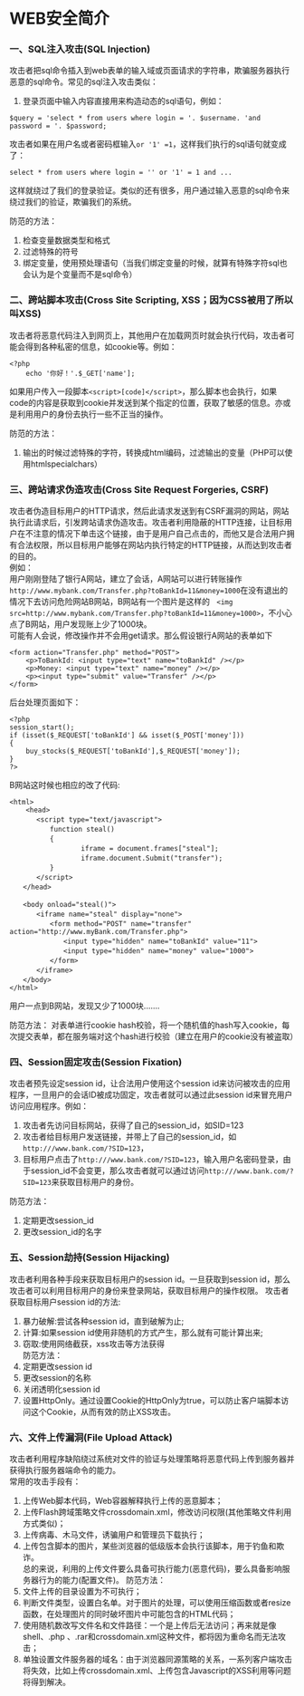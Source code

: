 # WEB安全简介
### 一、SQL注入攻击(SQL Injection)

攻击者把sql命令插入到web表单的输入域或页面请求的字符串，欺骗服务器执行恶意的sql命令。常见的sql注入攻击类似：

1. 登录页面中输入内容直接用来构造动态的sql语句，例如：
``` 
$query = 'select * from users where login = '. $username. 'and password = '. $password;
```
攻击者如果在用户名或者密码框输入`or '1' =1`，这样我们执行的sql语句就变成了：
```
select * from users where login = '' or '1' = 1 and ...
```
这样就绕过了我们的登录验证。类似的还有很多，用户通过输入恶意的sql命令来绕过我们的验证，欺骗我们的系统。

防范的方法：
1. 检查变量数据类型和格式
2. 过滤特殊的符号
3. 绑定变量，使用预处理语句（当我们绑定变量的时候，就算有特殊字符sql也会认为是个变量而不是sql命令）

### 二、跨站脚本攻击(Cross Site Scripting, XSS；因为CSS被用了所以叫XSS)

攻击者将恶意代码注入到网页上，其他用户在加载网页时就会执行代码，攻击者可能会得到各种私密的信息，如cookie等。例如：
``` 
<?php
    echo '你好！'.$_GET['name'];
```
如果用户传入一段脚本`<script>[code]</script>`，那么脚本也会执行，如果code的内容是获取到cookie并发送到某个指定的位置，获取了敏感的信息。亦或是利用用户的身份去执行一些不正当的操作。

防范的方法：
1. 输出的时候过滤特殊的字符，转换成html编码，过滤输出的变量（PHP可以使用htmlspecialchars）

### 三、跨站请求伪造攻击(Cross Site Request Forgeries, CSRF)

攻击者伪造目标用户的HTTP请求，然后此请求发送到有CSRF漏洞的网站，网站执行此请求后，引发跨站请求伪造攻击。攻击者利用隐蔽的HTTP连接，让目标用户在不注意的情况下单击这个链接，由于是用户自己点击的，而他又是合法用户拥有合法权限，所以目标用户能够在网站内执行特定的HTTP链接，从而达到攻击者的目的。  
例如：  
用户刚刚登陆了银行A网站，建立了会话，A网站可以进行转账操作`http://www.mybank.com/Transfer.php?toBankId=11&money=1000`在没有退出的情况下去访问危险网站B网站，B网站有一个图片是这样的`　<img src=http://www.mybank.com/Transfer.php?toBankId=11&money=1000>`，不小心点了B网站，用户发现账上少了1000块。  
    可能有人会说，修改操作并不会用get请求。那么假设银行A网站的表单如下
``` 
<form action="Transfer.php" method="POST">
    <p>ToBankId: <input type="text" name="toBankId" /></p>
    <p>Money: <input type="text" name="money" /></p>
    <p><input type="submit" value="Transfer" /></p>
</form>
```
后台处理页面如下：
``` 
<?php
session_start();
if (isset($_REQUEST['toBankId'] && isset($_POST['money']))
{
    buy_stocks($_REQUEST['toBankId'],$_REQUEST['money']);
}
?>
```
B网站这时候也相应的改了代码:
```
<html>
    <head>
　　　　<script type="text/javascript">
　　　　　　function steal()
　　　　　　{
          　　　　 iframe = document.frames["steal"];
　　     　　      iframe.document.Submit("transfer");
　　　　　　}
　　　　</script>
　　</head>

　　<body onload="steal()">
　　　　<iframe name="steal" display="none">
　　　　　　<form method="POST" name="transfer"　action="http://www.myBank.com/Transfer.php">
　　　　　　　　<input type="hidden" name="toBankId" value="11">
　　　　　　　　<input type="hidden" name="money" value="1000">
　　　　　　</form>
　　　　</iframe>
　　</body>
</html>
```
用户一点到B网站，发现又少了1000块.......

防范方法：
    对表单进行cookie hash校验，将一个随机值的hash写入cookie，每次提交表单，都在服务端对这个hash进行校验（建立在用户的cookie没有被盗取）
    
### 四、Session固定攻击(Session Fixation)

攻击者预先设定session id，让合法用户使用这个session id来访问被攻击的应用程序，一旦用户的会话ID被成功固定，攻击者就可以通过此session id来冒充用户访问应用程序。例如：  
1. 攻击者先访问目标网站，获得了自己的session_id，如SID=123
2. 攻击者给目标用户发送链接，并带上了自己的session_id，如`http:///www.bank.com/?SID=123`，
3. 目标用户点击了`http:///www.bank.com/?SID=123`，输入用户名密码登录，由于session_id不会变更，那么攻击者就可以通过访问`http:///www.bank.com/?SID=123`来获取目标用户的身份。

防范方法：
1. 定期更改session_id
2. 更改session_id的名字
### 五、Session劫持(Session Hijacking)

攻击者利用各种手段来获取目标用户的session id。一旦获取到session id，那么攻击者可以利用目标用户的身份来登录网站，获取目标用户的操作权限。
攻击者获取目标用户session id的方法:  
1. 暴力破解:尝试各种session id，直到破解为止;
2. 计算:如果session id使用非随机的方式产生，那么就有可能计算出来;
3. 窃取:使用网络截获，xss攻击等方法获得  
防范方法：
1. 定期更改session id
2. 更改session的名称
3. 关闭透明化session id
4. 设置HttpOnly。通过设置Cookie的HttpOnly为true，可以防止客户端脚本访问这个Cookie，从而有效的防止XSS攻击。
### 六、文件上传漏洞(File Upload Attack)

攻击者利用程序缺陷绕过系统对文件的验证与处理策略将恶意代码上传到服务器并获得执行服务器端命令的能力。  
常用的攻击手段有：  
1. 上传Web脚本代码，Web容器解释执行上传的恶意脚本；
2. 上传Flash跨域策略文件crossdomain.xml，修改访问权限(其他策略文件利用方式类似)；
3. 上传病毒、木马文件，诱骗用户和管理员下载执行；
4. 上传包含脚本的图片，某些浏览器的低级版本会执行该脚本，用于钓鱼和欺诈。  
总的来说，利用的上传文件要么具备可执行能力(恶意代码)，要么具备影响服务器行为的能力(配置文件)。
防范方法：  
1. 文件上传的目录设置为不可执行；
2. 判断文件类型，设置白名单。对于图片的处理，可以使用压缩函数或者resize函数，在处理图片的同时破坏图片中可能包含的HTML代码；
3. 使用随机数改写文件名和文件路径：一个是上传后无法访问；再来就是像shell、.php 、.rar和crossdomain.xml这种文件，都将因为重命名而无法攻击；
4. 单独设置文件服务器的域名：由于浏览器同源策略的关系，一系列客户端攻击将失效，比如上传crossdomain.xml、上传包含Javascript的XSS利用等问题将得到解决。